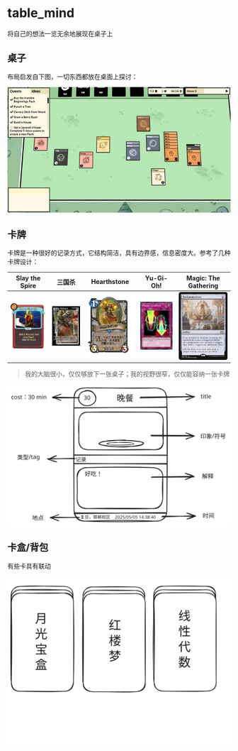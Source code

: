 # table_mind

将自己的想法一览无余地展现在桌子上

## 桌子

布局启发自下图，一切东西都放在桌面上探讨：

<p align="center">
  <img src="docs/Gameplay_1.webp" alt="Gameplay Illustration">
</p>

## 卡牌

卡牌是一种很好的记录方式，它结构简洁，具有边界感，信息密度大。参考了几种卡牌设计：

| Slay the Spire | 三国杀 | Hearthstone | Yu-Gi-Oh! | Magic: The Gathering |
|:--------------:|:------:|:-----------:|:---------:|:--------------------:|
| ![Slay the Spire](docs/PowerThrough.webp) | ![三国杀](docs/华雄.png) | ![Hearthstone](docs/Draenei.webp) | ![Yu-Gi-Oh!](docs/Magic_Cylinder.jpg) | ![Magic: The Gathering](docs/2x2-310-panharmonicon.jpg) |

> 我的大脑很小，仅仅够放下一张桌子；我的视野很窄，仅仅能容纳一张卡牌

<p align="center">
  <img src="docs/design.excalidraw.svg" alt="Design Illustration">
</p>

## 卡盒/背包

有些卡具有联动

<p align="center">
  <img src="docs/box.excalidraw.svg" alt="Box Illustration">
</p>
